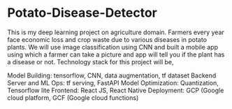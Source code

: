 # Potato-Disease-Detector
This is my deep learning project on agriculture domain. Farmers every year face economic loss and crop waste due to various diseases in potato plants. We will use image classification using CNN and built a mobile app using which a farmer can take a picture and app will tell you if the plant has a disease or not. Technology stack for this project will be,

Model Building: tensorflow, CNN, data augmentation, tf dataset
Backend Server and ML Ops: tf serving, FastAPI
Model Optimization: Quantization, Tensorflow lite
Frontend: React JS, React Native
Deployment: GCP (Google cloud platform, GCF (Google cloud functions)
